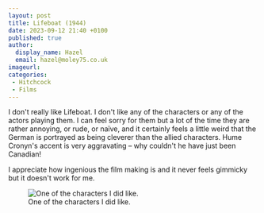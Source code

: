 ```yaml
---
layout: post
title: Lifeboat (1944)
date: 2023-09-12 21:40 +0100
published: true
author:
  display_name: Hazel
  email: hazel@moley75.co.uk
imageurl: 
categories:
 - Hitchcock
 - Films
---
```

I don't really like Lifeboat. I don't like any of the characters or any of the actors playing them. I can feel sorry for them but a lot of the time they are rather annoying, or rude, or naïve, and it certainly feels a little weird that the German is portrayed as being cleverer than the allied characters. Hume Cronyn's accent is very aggravating – why couldn't he have just been Canadian!

I appreciate how ingenious the film making is and it never feels gimmicky but it doesn't work for me.

<figure class="caption aligncenter"><img src="https://cdn.hd4.uk/sites/hitchcock.zone/1000/Lifeboat%20(1944)/0623.jpg" class="img-responsive" alt="One of the characters I did like." /><figcaption class="aligncenter">One of the characters I did like.</figcaption></figure>


